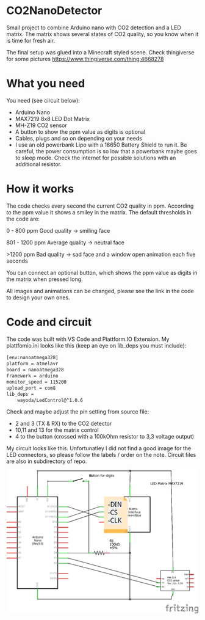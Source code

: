 # CO2NanoDetector
Small project to combine Arduino nano with CO2 detection and a LED matrix.
The matrix shows several states of CO2 quality, so you know when it is time for fresh air.

The final setup was glued into a Minecraft styled scene.
Check thingiverse for some pictures https://www.thingiverse.com/thing:4668278

# What you need
You need (see circuit below):
- Arduino Nano
- MAX7219 8x8 LED Dot Matrix 
- MH-Z19 CO2 sensor
- A button to show the ppm value as digits is optional
- Cables, plugs and so on depending on your needs
- I use an old powerbank Lipo with a 18650 Battery Shield to run it. Be careful, the power consumption is so low that a powerbank maybe goes to sleep mode. Check the internet for possible solutions with an additional resistor. 

# How it works
The code checks every second the current CO2 quality in ppm. 
According to the ppm value it shows a smiley in the matrix.
The default thresholds in the code are:

0 - 800 ppm Good quality -> smiling face

801 - 1200 ppm Average quality -> neutral face

\>1200 ppm Bad quality -> sad face and a window open animation each five seconds
 
You can connect an optional button, which shows the ppm value as digits in the matrix when pressed long.

All images and animations can be changed, please see the link in the code to design your own ones.

# Code and circuit
The code was built with VS Code and Plattform.IO Extension. My plattfomio.ini looks like this (keep an eye on lib_deps you must include):   

    [env:nanoatmega328]
    platform = atmelavr    
    board = nanoatmega328    
    framework = arduino    
    monitor_speed = 115200    
    upload_port = com8    
    lib_deps = 
    	wayoda/LedControl@^1.0.6
	
Check and maybe adjust the pin setting from source file:
- 2 and 3 (TX & RX) to the CO2 detector
- 10,11 and 13 for the matrix control
- 4 to the button (crossed with a 100kOhm resistor to 3,3 voltage output)

My circuit looks like this. Unfortunatley I did not find a good image for the LED connectors, so please follow the labels / order on the note. Circuit files are also in subdirectory of repo.

![circuit image](/circuit/circuit_Schaltplan.png?raw=true "Circuit")


